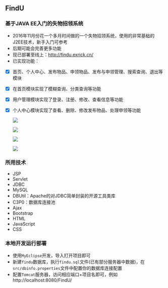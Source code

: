 ## FindU
### 基于JAVA EE入门的失物招领系统
- 2016年11月份花一个多月时间做的一个失物招领系统，使用的非常基础的J2EE技术，新手入门可参考
- 后期可能会完善更多功能
- 现已部署至线上：http://findu.exrick.cn/
- 已实现功能：

- [x] 首页、个人中心、发布物品、申领物品、发布与申领管理、搜索查询、退出等模块
- [x] 在首页模块实现了模糊查询、分类查询等功能
- [x] 用户管理模块实现了登录、注册、修改、查看信息等功能
- [x] 个人中心模块实现了查看、删除、修改发布物品、处理申领等功能

    
    ![](http://oweupqzdv.bkt.clouddn.com/QQ%E6%88%AA%E5%9B%BE20170915164407.png)

    ![](http://oweupqzdv.bkt.clouddn.com/QQ%E6%88%AA%E5%9B%BE20170915164458.png)

    ![](http://oweupqzdv.bkt.clouddn.com/QQ%E6%88%AA%E5%9B%BE20170915164628.png)

    ![](http://oweupqzdv.bkt.clouddn.com/QQ%E6%88%AA%E5%9B%BE20170915164529.png)
    
### 所用技术

- JSP
- Servlet
- JDBC
- MySQL
- DBUtil：Apache的对JDBC简单封装的开源工具类库
- C3P0：数据库连接池
- Ajax
- Bootstrap
- HTML
- JavaScript
- CSS

### 本地开发运行部署
- 使用`MyEclipse`开发，导入打开项目即可
- 新建`findu`数据库，执行`findu.sql`文件(已有部分服务器中数据)，在`src/dbinfo.properties`文件中配置你的数据库连接配置
- 配置`Tomcat`服务器，访问相应端口+项目名即可，例如 http://localhost:8080/FindU/
